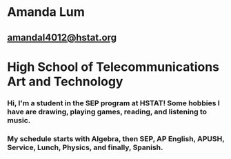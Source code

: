 # Amanda Lum

## amandal4012@hstat.org

# High School of Telecommunications Art and Technology

### Hi, I'm a student in the SEP program at HSTAT! Some hobbies I have are drawing, playing games, reading, and listening to music. 

### My schedule starts with Algebra, then SEP, AP English, APUSH, Service, Lunch, Physics, and finally, Spanish.